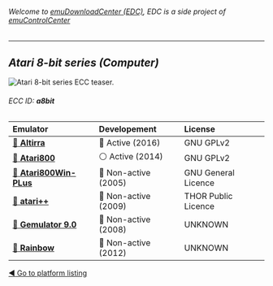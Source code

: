 ###### Welcome to [emuDownloadCenter (EDC)](https://github.com/PhoenixInteractiveNL/emuDownloadCenter/wiki/), EDC is a side project of [emuControlCenter](https://github.com/PhoenixInteractiveNL/emuControlCenter/wiki/)
***
## _Atari 8-bit series (Computer)_
![](https://raw.githubusercontent.com/wiki/PhoenixInteractiveNL/emuDownloadCenter/images_platform/ecc_a8bit_teaser.png "Atari 8-bit series ECC teaser.")
###### ECC ID: **a8bit**

| Emulator   | Developement        | License     |
|:-----------|:--------------------|:------------|
| [:file_folder: **Altirra**](https://github.com/PhoenixInteractiveNL/emuDownloadCenter/wiki/Emulator-altirra#menu) | :large_blue_circle: Active (2016) | GNU GPLv2 |
| [:file_folder: **Atari800**](https://github.com/PhoenixInteractiveNL/emuDownloadCenter/wiki/Emulator-atari800#menu) | :white_circle: Active (2014) | GNU GPLv2 |
| [:file_folder: **Atari800Win-PLus**](https://github.com/PhoenixInteractiveNL/emuDownloadCenter/wiki/Emulator-atari800winplus#menu) | :red_circle: Non-active (2005) | GNU General Licence |
| [:file_folder: **atari++**](https://github.com/PhoenixInteractiveNL/emuDownloadCenter/wiki/Emulator-atariplusplus#menu) | :red_circle: Non-active (2009) | THOR Public Licence |
| [:file_folder: **Gemulator 9.0**](https://github.com/PhoenixInteractiveNL/emuDownloadCenter/wiki/Emulator-gemulator#menu) | :red_circle: Non-active (2008) | UNKNOWN |
| [:file_folder: **Rainbow**](https://github.com/PhoenixInteractiveNL/emuDownloadCenter/wiki/Emulator-rainbow#menu) | :red_circle: Non-active (2012) | UNKNOWN |

[:arrow_backward: Go to platform listing](https://github.com/PhoenixInteractiveNL/emuDownloadCenter/wiki/EDC-Platform-List)
